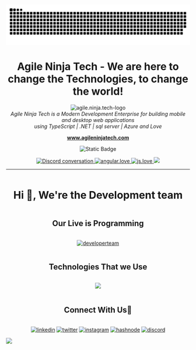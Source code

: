<!--- snake -->
<div align="center">
  <img  src="https://raw.githubusercontent.com/1999AZZAR/1999AZZAR/1ab625ab2312025ee200b7f968b1fba735857671/resources/img/grid-snake.svg"
  alt="snake" />
</div>

<h1 align="center">Agile Ninja Tech - We are here to change the Technologies, to change the world!</h1>

<p align="center">
  <img src="https://github.com/agileninjatech/assets/blob/main/assets/images/logos/agile-ninja-tech_v2_300x300.png?raw=true" alt="agile.ninja.tech-logo" width="120px" height="120px"/>
  <br>
  <em>Agile Ninja Tech is a Modern Development Enterprise for building mobile and desktop web applications
    <br> using TypeScript | .NET | sql server | Azure and Love </em>
  <br>
</p>

<p align="center">
  <a href="https://www.agileninjatech.com"><strong>www.agileninjatech.com</strong></a>
  <br>
</p>

<!-- <p align="center">
  ·
  <a href="https://blog.angular.io/">Blog</a>
  <br>
  <br>
</p> -->
<p align="center">
  <a alt="logo-azure">
    <img alt="Static Badge" src="https://github.com/agileninjatech/assets/blob/main/assets/images/logos/azure_60x60.png?raw=true">
  </a>
  </a>
</p>
<p align="center">
   <!--<a href="https://circleci.com/gh/angular/workflows/angular/tree/main">
    <img src="https://img.shields.io/circleci/build/github/angular/angular/main.svg?logo=circleci&logoColor=fff&label=CircleCI" alt="CI status" />
  </a>&nbsp;
  <a href="https://www.npmjs.com/@angular/core">
    <img src="https://img.shields.io/npm/v/@angular/core.svg?logo=npm&logoColor=fff&label=NPM+package&color=limegreen" alt="Angular on npm" />
  </a>&nbsp; -->
  <a href="https://discord.gg/P3Cm4QNDZ8">
    <img src="https://img.shields.io/discord/463752820026376202.svg?logo=discord&logoColor=fff&label=Discord&color=7389d8" alt="Discord conversation" />
  </a>
  <a href="https://www.github.com/angular/angular"><img src="https://img.shields.io/badge/angular-love-blue?logo=angular&angular=love" alt="angular.love"/>
  </a>
  <a href="https://github.com/TheAlgorithms/JavaScript"><img src="https://img.shields.io/badge/typescript-love-blue?logo=typescript" alt="js.love"/>
  </a>
  <a allt="logo-dotnet" href="https://www.dotnetfoundation.org/">
    <img src="https://camo.githubusercontent.com/fd3d4792df527a2eac5fde2400e8f423ce1cb28a6ee2ffb355e8f2b4facd2394/68747470733a2f2f696d672e736869656c64732e696f2f62616467652f2e4e4554253230466f756e646174696f6e2d626c756576696f6c65742e737667">
  </a>
</p>


<!-- <p align="center">
  <a href="https://app.circleci.com/insights/github/angular/angular/workflows/default_workflow?branch=main">
    <img src="https://dl.circleci.com/insights-snapshot/gh/angular/angular/main/default_workflow/badge.svg" alt="InsightsSnapshot" />
  </a>
</p> -->

<hr>

<!--h1 without bottom border-->
<div  align=center>
    <h1 style="display: inline-block">Hi 👋, We're the Development team</h1>
</div>



<!--h2 without bottom border-->
<div  align=center>
  <h2 style="display: inline-block">Our Live is Programming</h2>
</div>


<!--Intro start-->

<!--- stats & Trophy (start) -->
<p align="center">
  <!--- stats (start) -->
<!--- stats (end) -->

<!--- RRHH (start) -->

<div align=center class="rrhh">
  <a href="" title="Go to Source">
      <img align="center" width=84% src="https://github.com/agileninjatech/assets/blob/main/assets/images/rrhh/dev-team.jpg?raw=true" alt="developerteam" />
    </a>
</div>


<!--- trophy (start) -->


</p>        
<!--- stats (end) -->


<!--h1 without bottom border-->
<div  align=center>
    <h2 style="display: inline-block">Technologies That we Use</h2>
</div>
<!--tech stack icons-->
<p align="center">
  <a href="https://skillicons.dev">
    <img src="https://skillicons.dev/icons?i=git,aws,bootstrap,c,cpp,css,discord,docker,dynamodb,express,figma,firebase,github,html,idea,java,js,kotlin,linux,md,materialui,mongodb,mysql,nextjs,nodejs,postman,py,react,redux,tailwind,ts,azure,vscode&perline=11" />
  </a>
</p>


<!-- Connect with me -->
<!--h2 without bottom border-->
<div align="center">
  <h2 style="display: inline-block">Connect With Us🤝</h2>
</div>

<!--icons and links-->
<p align="center">
<a href="#" target="blank"><img align="center" src="https://user-images.githubusercontent.com/88904952/234979284-68c11d7f-1acc-4f0c-ac78-044e1037d7b0.png" alt="linkedin" height="50" width="50" /></a>
<a href="#" target="blank"><img align="center" src="https://user-images.githubusercontent.com/88904952/234980676-61bfb021-ecc8-48f7-88e6-34c1b06c4a58.png" alt="twitter" height="50" width="50" /></a> 
<a href="#" target="blank"><img align="center" src="https://user-images.githubusercontent.com/88904952/234981169-2dd1e58f-4b7e-468c-8213-034ba62156c3.png" alt="instagram" height="50" width="50" /></a>
<a href="#" target="blank"><img align="center" src="https://user-images.githubusercontent.com/88904952/234982196-562aea17-5532-4550-8c08-1c7cb994a541.png" alt="hashnode" height="50" width="50" /></a>
<a href="#" target="blank"><img align="center" src="https://user-images.githubusercontent.com/88904952/234982627-019fd336-6248-453c-9b05-97c13fd1d207.png" alt="discord" height="50" width="50" /></a>
  
</p>


<!--profile visit count-->
<div align="center">
  
<!-- [![](https://visitcount.itsvg.in/api?id=1010nishant&icon=3&color=6)](https://visitcount.itsvg.in) -->
  
</div>

<!--horizontal divider(gradiant)-->
<img src="https://user-images.githubusercontent.com/73097560/115834477-dbab4500-a447-11eb-908a-139a6edaec5c.gif">

